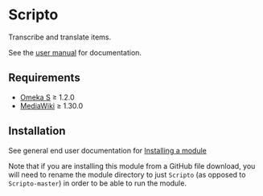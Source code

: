 # Scripto

Transcribe and translate items.

See the [user manual](https://github.com/omeka/omeka-s-enduser/blob/scripto/docs/modules/scripto.md) for documentation.

## Requirements

- [Omeka S](https://omeka.org/s/) ≥ 1.2.0
- [MediaWiki](https://www.mediawiki.org/wiki/MediaWiki) ≥ 1.30.0

## Installation

See general end user documentation for [Installing a module](http://dev.omeka.org/docs/s/user-manual/modules/#installing-modules)

Note that if you are installing this module from a GitHub file download, you will need to rename the module directory to just `Scripto` (as opposed to `Scripto-master`) in order to be able to run the module.
